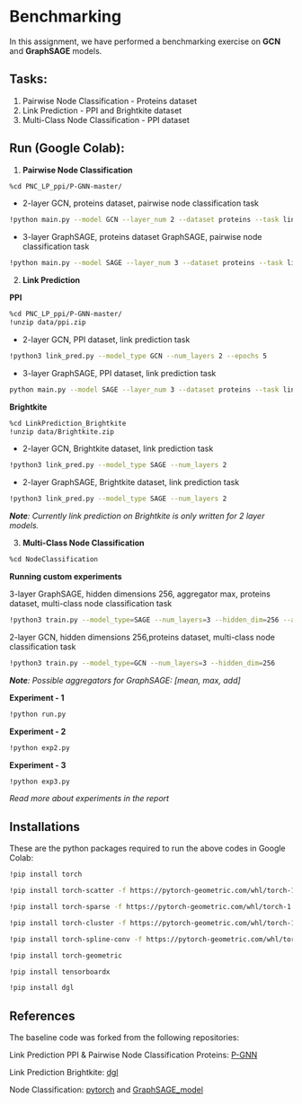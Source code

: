# Benchmarking

In this assignment, we have performed a benchmarking exercise on **GCN** and **GraphSAGE** models.

## Tasks:

1. Pairwise Node Classification - Proteins dataset
2. Link Prediction - PPI and Brightkite dataset
3. Multi-Class Node Classification - PPI dataset

## Run (Google Colab):

1. **Pairwise Node Classification**

```bash
%cd PNC_LP_ppi/P-GNN-master/
```

- 2-layer GCN, proteins dataset, pairwise node classification task

```bash
!python main.py --model GCN --layer_num 2 --dataset proteins --task link_pair
```

- 3-layer GraphSAGE, proteins dataset
  GraphSAGE, pairwise node classification task

```bash
!python main.py --model SAGE --layer_num 3 --dataset proteins --task link_pair
```

2. **Link Prediction**

**PPI**

```bash
%cd PNC_LP_ppi/P-GNN-master/
!unzip data/ppi.zip
```

- 2-layer GCN, PPI dataset, link prediction task

```bash
!python3 link_pred.py --model_type GCN --num_layers 2 --epochs 5
```

- 3-layer GraphSAGE, PPI dataset, link prediction task

```bash
python main.py --model SAGE --layer_num 3 --dataset proteins --task link
```

**Brightkite**

```bash
%cd LinkPrediction_Brightkite
!unzip data/Brightkite.zip
```

- 2-layer GCN, Brightkite dataset, link prediction task

```bash
!python3 link_pred.py --model_type SAGE --num_layers 2
```

- 2-layer GraphSAGE, Brightkite dataset, link prediction task

```bash
!python3 link_pred.py --model_type SAGE --num_layers 2
```

_**Note**: Currently link prediction on Brightkite is only written for 2 layer models._

3. **Multi-Class Node Classification**

```bash
%cd NodeClassification
```

**Running custom experiments**

3-layer GraphSAGE, hidden dimensions 256, aggregator max, proteins dataset, multi-class node classification task

```bash
!python3 train.py --model_type=SAGE --num_layers=3 --hidden_dim=256 --aggregator=max
```

2-layer GCN, hidden dimensions 256,proteins dataset, multi-class node classification task

```bash
!python3 train.py --model_type=GCN --num_layers=3 --hidden_dim=256
```

_**Note**: Possible aggregators for GraphSAGE: [mean, max, add]_

**Experiment - 1**

```bash
!python run.py
```

**Experiment - 2**

```bash
!python exp2.py
```

**Experiment - 3**

```bash
!python exp3.py
```

_Read more about experiments in the report_

## Installations

These are the python packages required to run the above codes in Google Colab:

```bash
!pip install torch

!pip install torch-scatter -f https://pytorch-geometric.com/whl/torch-1.8.0+cu101.html

!pip install torch-sparse -f https://pytorch-geometric.com/whl/torch-1.8.0+cu101.html

!pip install torch-cluster -f https://pytorch-geometric.com/whl/torch-1.8.0+cu101.html

!pip install torch-spline-conv -f https://pytorch-geometric.com/whl/torch-1.8.0+cu101.html

!pip install torch-geometric

!pip install tensorboardx

!pip install dgl
```

## References

The baseline code was forked from the following repositories:

Link Prediction PPI & Pairwise Node Classification Proteins: [P-GNN](https://github.com/JiaxuanYou/P-GNN)

Link Prediction Brightkite:
[dgl](https://github.com/dmlc/dgl)

Node Classification: [pytorch](https://pytorch-geometric.readthedocs.io/en/latest/modules/data.html) and [GraphSAGE_model](https://github.com/rusty1s/pytorch_geometric/blob/master/benchmark/kernel/graph_sage.py)
